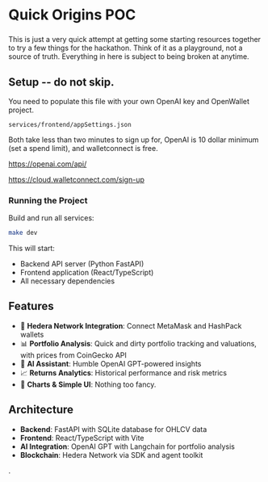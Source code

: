 # Quick Origins POC

###
This is just a very quick attempt at getting some starting resources together to try a few things for the hackathon. Think of it as a playground, not a source of truth. Everything in here is subject to being broken at anytime. 

## Setup -- do not skip.

You need to populate this file with your own OpenAI key and OpenWallet project.

`services/frontend/appSettings.json`

Both take less than two minutes to sign up for, OpenAI is 10 dollar minimum (set a spend limit), and walletconnect is free.

https://openai.com/api/ 
 
https://cloud.walletconnect.com/sign-up  


### Running the Project

Build and run all services:

```bash
make dev
```

This will start:
- Backend API server (Python FastAPI)
- Frontend application (React/TypeScript)
- All necessary dependencies

## Features

- 🔗 **Hedera Network Integration**: Connect MetaMask and HashPack wallets
- 📊 **Portfolio Analysis**: Quick and dirty portfolio tracking and valuations, with prices from CoinGecko API
- 🤖 **AI Assistant**: Humble OpenAI GPT-powered insights
- 📈 **Returns Analytics**: Historical performance and risk metrics
- 🎨 **Charts & Simple UI**: Nothing too fancy.

## Architecture

- **Backend**: FastAPI with SQLite database for OHLCV data
- **Frontend**: React/TypeScript with Vite
- **AI Integration**: OpenAI GPT with Langchain for portfolio analysis
- **Blockchain**: Hedera Network via SDK and agent toolkit 

.
